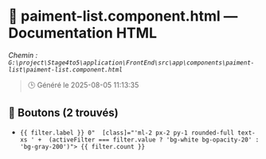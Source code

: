 # 📄 paiment-list.component.html — Documentation HTML
*Chemin : `G:\project\Stage4to5\application\FrontEnd\src\app\components\paiment-list\paiment-list.component.html`*

> 🕒 Généré le 2025-08-05 11:13:35

## 🔘 Boutons (2 trouvés)
- `{{ filter.label }}
           0" 
            [class]="'ml-2 px-2 py-1 rounded-full text-xs ' + 
                       (activeFilter === filter.value ? 'bg-white bg-opacity-20' : 'bg-gray-200')">
            {{ filter.count }}`

